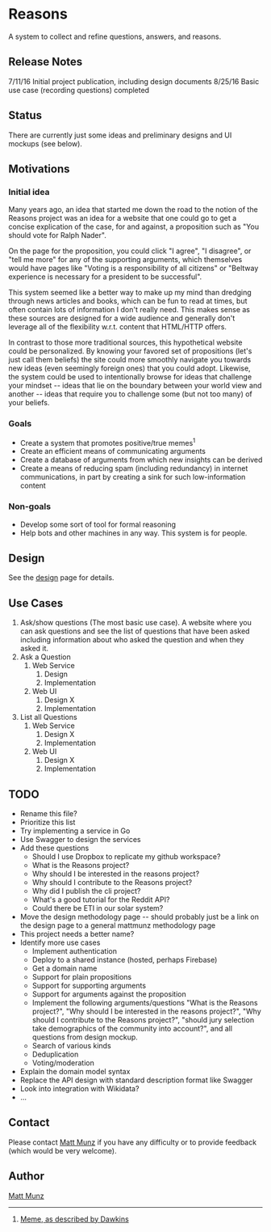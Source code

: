 # Reasons

A system to collect and refine questions, answers, and reasons.

## Release Notes

7/11/16 Initial project publication, including design documents 
8/25/16 Basic use case (recording questions) completed

## Status

There are currently just some ideas and preliminary designs and UI mockups (see below).

## Motivations

### Initial idea

Many years ago, an idea that started me down the road to the notion of the Reasons project was an idea for a website that one could go to get a concise explication of the case, for and against, a 
proposition such as "You should vote for Ralph Nader". 

On the page for the proposition, you could click "I agree", "I disagree", or "tell me more" for any of the supporting arguments, which themselves would have pages like 
"Voting is a responsibility of all citizens" or "Beltway experience is necessary for a 
president to be successful".     

This system seemed like a better way to make up my mind than dredging through news articles and 
books, which can be fun to read at times, but often contain lots of information I don't 
really need. This makes sense as these sources are designed for a wide audience and generally don't leverage all of the flexibility w.r.t. content that HTML/HTTP offers.

In contrast to those more traditional sources, this hypothetical website could be personalized. By knowing your favored set of propositions (let's just call them beliefs) the site could more smoothly navigate you towards new ideas (even seemingly foreign ones) that you could adopt. Likewise, the system could be used to intentionally browse for ideas that challenge your mindset -- ideas that lie on the boundary between your world view and another -- ideas that require you to challenge some (but not too many) of your beliefs.     

### Goals

* Create a system that promotes positive/true memes<sup>1</sup>
* Create an efficient means of communicating arguments
* Create a database of arguments from which new insights can be derived
* Create a means of reducing spam (including redundancy) in internet communications, in part 
  by creating a sink for such low-information content
  
### Non-goals

* Develop some sort of tool for formal reasoning
* Help bots and other machines in any way. This system is for people.  

## Design

See the [design](documentation/Design.md) page for details.

## Use Cases

1. Ask/show questions (The most basic use case). A website where you can ask questions and 
   see the list of questions that have been asked including information about who asked the 
   question and when they asked it.
  1. Ask a Question
     1. Web Service
         1. Design 
         2. Implementation   
     2. Web UI
         1. Design X
         2. Implementation
  2. List all Questions
     1. Web Service
         1. Design X
         2. Implementation  
     2. Web UI
         1. Design X
         2. Implementation

## TODO 

* Rename this file?
* Prioritize this list
* Try implementing a service in Go
* Use Swagger to design the services
* Add these questions
  * Should I use Dropbox to replicate my github workspace?
  * What is the Reasons project?
  * Why should I be interested in the reasons project?
  * Why should I contribute to the Reasons project?
  * Why did I publish the cli project?
  * What's a good tutorial for the Reddit API?
  * Could there be ETI in our solar system? 
* Move the design methodology page -- should probably just be a link on the design page to a general mattmunz methodology page
* This project needs a better name?
* Identify more use cases
  * Implement authentication
  * Deploy to a shared instance (hosted, perhaps Firebase)
  * Get a domain name  
  * Support for plain propositions
  * Support for supporting arguments
  * Support for arguments against the proposition
  * Implement the following arguments/questions "What is the Reasons project?", 
    "Why should I be interested in the reasons project?", "Why should I contribute to the Reasons project?", "should jury selection take demographics of the community into account?", and all questions from design mockup.
  * Search of various kinds
  * Deduplication
  * Voting/moderation 
* Explain the domain model syntax
* Replace the API design with standard description format like Swagger
* Look into integration with Wikidata?
* ... 

## Contact

Please contact [Matt Munz](https://github.com/mattmunz) if you have any difficulty or 
to provide feedback (which would be very welcome).

## Author

[Matt Munz](https://github.com/mattmunz)

------------------------

1) [Meme, as described by Dawkins](https://en.wikipedia.org/wiki/Meme)
